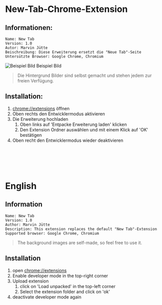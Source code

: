 # New-Tab-Chrome-Extension

## Informationen:
    Name: New Tab
    Version: 1.0
    Autor: Marvin Jütte
    Beischreibung: Diese Erweiterung ersetzt die "Neue Tab"-Seite
    Untersützte Browser: Google Chrome, Chromium

![Beispiel Bild](https://res.nivram710.de/images/devel/chrome/new_tab/example.png)
Beispiel Bild
 
> Die Hintergrund Bilder sind selbst gemacht und stehen jedem zur freien Verfügung.

## Installation:
1. [chrome://extensions](chrome://extensions) öffnen
2. Oben rechts den Entwicklermodus aktivieren
3. Die Erweiterung hochladen<br/>
    1) Oben links auf 'Entpacke Erweiterung laden' klicken<br/>
    2) Den Extension Ordner auswählen und mit einem Klick auf 'OK' bestätigen<br/>
4. Oben recht den Entwicklermodus wieder deaktivieren
    
<br/><br/><br/><br/>
    
# English
## Information
    Name: New Tab
    Version: 1.0
    Author: Marvin Jütte
    Description: This extension replaces the default "New Tab"-Extension
    Supported browser: Google Chrome, Chromium
> The background images are self-made, so feel free to use it.

## Installation
1. open [chrome://extensions](chrome://extensions)
2. Enable developer mode in the top-right corner
3. Upload extension<br/>
    1) click on 'Load unpacked' in the top-left corner<br/>
    2) Select the extension folder and click on 'ok'<br/>
4. deactivate developer mode again